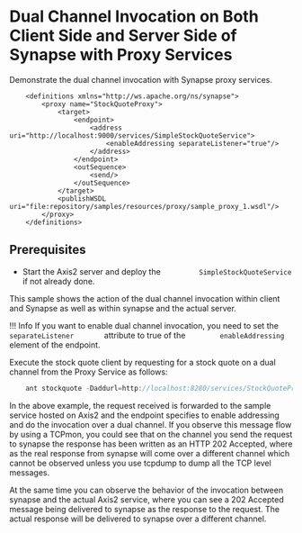 # Dual Channel Invocation on Both Client Side and Server Side of Synapse with Proxy Services

Demonstrate the dual channel invocation with Synapse proxy
services.

```
    <definitions xmlns="http://ws.apache.org/ns/synapse">
        <proxy name="StockQuoteProxy">
            <target>
                <endpoint>
                    <address uri="http://localhost:9000/services/SimpleStockQuoteService">
                        <enableAddressing separateListener="true"/>
                    </address>
                </endpoint>
                <outSequence>
                    <send/>
                </outSequence>
            </target>
            <publishWSDL uri="file:repository/samples/resources/proxy/sample_proxy_1.wsdl"/>
        </proxy>
    </definitions>
```

## Prerequisites

-   Start the Axis2 server and deploy the
    `          SimpleStockQuoteService         ` if not already done.

This sample shows the action of the dual channel invocation within
client and Synapse as well as within synapse and the actual server.

!!! Info
    If you want to enable dual channel invocation, you need to set the `         separateListener        ` attribute to true of the `         enableAddressing        ` element of the endpoint.

Execute the stock quote client by requesting for a stock quote on a dual
channel from the Proxy Service as follows:

``` java
    ant stockquote -Daddurl=http://localhost:8280/services/StockQuoteProxy -Dmode=dualquote
```

In the above example, the request received is forwarded to the sample
service hosted on Axis2 and the endpoint specifies to enable addressing
and do the invocation over a dual channel. If you observe this message
flow by using a TCPmon, you could see that on the channel you send the
request to synapse the response has been written as an HTTP 202
Accepted, where as the real response from synapse will come over a
different channel which cannot be observed unless you use tcpdump to
dump all the TCP level messages.

At the same time you can observe the behavior of the invocation between
synapse and the actual Axis2 service, where you can see a 202 Accepted
message being delivered to synapse as the response to the request. The
actual response will be delivered to synapse over a different channel.

